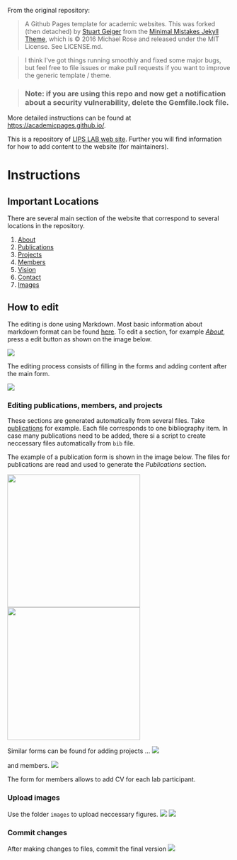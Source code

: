 From the original repository:

> A Github Pages template for academic websites. This was forked (then detached) by [Stuart Geiger](https://github.com/staeiou) from the [Minimal Mistakes Jekyll Theme](https://mmistakes.github.io/minimal-mistakes/), which is © 2016 Michael Rose and released under the MIT License. See LICENSE.md.

> I think I've got things running smoothly and fixed some major bugs, but feel free to file issues or make pull requests if you want to improve the generic template / theme.

> ### Note: if you are using this repo and now get a notification about a security vulnerability, delete the Gemfile.lock file. 
More detailed instructions can be found at https://academicpages.github.io/.


This is a repository of [LIPS LAB web site](https://lipslab.github.io/). Further you will find information for how to add content to the website (for maintainers).

# Instructions

## Important Locations
There are several main section of the website that correspond to several locations in the repository. 
1. [About](https://github.com/lipslab/lipslab.github.io/blob/master/_pages/about.md)
2. [Publications](https://github.com/lipslab/lipslab.github.io/tree/master/_publications)
3. [Projects](https://github.com/lipslab/lipslab.github.io/tree/master/_projects)
4. [Members](https://github.com/lipslab/lipslab.github.io/tree/master/_members)
5. [Vision](https://github.com/lipslab/lipslab.github.io/blob/master/_pages/vision.md)
6. [Contact](https://github.com/lipslab/lipslab.github.io/blob/master/_pages/contact.md)
7. [Images](https://github.com/lipslab/lipslab.github.io/tree/master/images)

## How to edit 

The editing is done using Markdown. Most basic information about markdown format can be found [here](https://www.markdownguide.org/basic-syntax/).  To edit a section, for example *[About](https://github.com/lipslab/lipslab.github.io/blob/master/_pages/about.md)*, press a edit button as shown on the image below.

![](https://raw.githubusercontent.com/lipslab/lipslab.github.io/master/images/readme/readme_edit.png)

The editing process consists of filling in the forms and adding content after the main form.

![](https://raw.githubusercontent.com/lipslab/lipslab.github.io/master/images/readme/readme_editing.png)

### Editing publications, members, and projects

These sections are generated automatically from several files. Take [publications](https://github.com/lipslab/lipslab.github.io/tree/master/_publications) for example. Each file corresponds to one bibliography item. In case many publications need to be added, there si a script to create neccessary files automatically from `bib` file. 

The example of a publication form is shown in the image below. The files for publications are read and used to generate the *Publications* section.

<img src="https://raw.githubusercontent.com/lipslab/lipslab.github.io/master/images/readme/readme_edit_publication.png" width="300">
<img src="https://raw.githubusercontent.com/lipslab/lipslab.github.io/master/images/readme/readme_publications_preview.png" width="300">

Similar forms can be found for adding projects ...
![](https://raw.githubusercontent.com/lipslab/lipslab.github.io/master/images/readme/readme_edit_project.png)

and members.
![](https://raw.githubusercontent.com/lipslab/lipslab.github.io/master/images/readme/readme_edit_member.png)

The form for members allows to add CV for each lab participant.

### Upload images

Use the folder `images` to upload neccessary figures. 
![](https://raw.githubusercontent.com/lipslab/lipslab.github.io/master/images/readme/readme_upload.png)
![](https://raw.githubusercontent.com/lipslab/lipslab.github.io/master/images/readme/readme_drop.png)

### Commit changes

After making changes to files, commit the final version 
![](https://raw.githubusercontent.com/lipslab/lipslab.github.io/master/images/readme/readme_commit.png)
